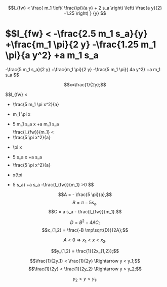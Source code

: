 $$l_{fw} <
\frac{
	m_1 
	\left( 
		\frac{\pi}{a y}
		+ 2 s_a
	\right)  
	\left( 
		\frac{a y}{2}
		-1.25
	\right) 
}
{y}
$$

$$l_{fw} <
 -\frac{2.5 m_1 s_a}{y}
 +\frac{m_1 \pi}{2 y}
 -\frac{1.25 m_1 \pi}{a y^2}
 +a m_1 s_a
=
 -\frac{5 m_1 s_a}{2 y}
 +\frac{m_1 \pi}{2 y}
 -\frac{5 m_1 \pi}{ 4a y^2}
 +a m_1 s_a
$$

$$x=\frac{1}{2y};$$

$$l_{fw} <
 - \frac{5 m_1 \pi x^2}{a}
 + m_1 \pi x
 - 5 m_1 s_a x
 +a m_1 s_a
$$
$$
\frac{l_{fw}}{m_1} <
 - \frac{5 \pi x^2}{a}
 + \pi x
 - 5 s_a x
 +a s_a
$$
$$
 - \frac{5 \pi x^2}{a}
 + x(\pi
 - 5 s_a)
 +a s_a
 -\frac{l_{fw}}{m_1} >0 
$$

$$A = - \frac{5 \pi}{a},$$
$$B = \pi - 5s_a,$$
$$C = a s_a - \frac{l_{fw}}{m_1}.$$

$$D = B^2 - 4AC;$$
$$x_{1,2} = \frac{-B \mp\sqrt{D}}{2A};$$

$$A<0 \Rightarrow x_1 < x < x_2.$$

$$y_{1,2} = \frac{1}{2x_{1,2}};$$

$$\frac{1}{2y_1} < \frac{1}{2y} \Rightarrow y < y_1;$$
$$\frac{1}{2y} < \frac{1}{2y_2} \Rightarrow y > y_2;$$

$$y_2 < y < y_1.$$
